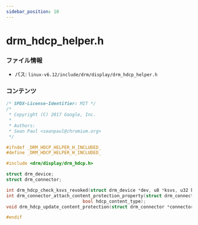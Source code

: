 ```yaml
---
sidebar_position: 10
---
```

# drm_hdcp_helper.h

### ファイル情報

- パス: `linux-v6.12/include/drm/display/drm_hdcp_helper.h`

### コンテンツ

```h
/* SPDX-License-Identifier: MIT */
/*
 * Copyright (C) 2017 Google, Inc.
 *
 * Authors:
 * Sean Paul <seanpaul@chromium.org>
 */

#ifndef _DRM_HDCP_HELPER_H_INCLUDED_
#define _DRM_HDCP_HELPER_H_INCLUDED_

#include <drm/display/drm_hdcp.h>

struct drm_device;
struct drm_connector;

int drm_hdcp_check_ksvs_revoked(struct drm_device *dev, u8 *ksvs, u32 ksv_count);
int drm_connector_attach_content_protection_property(struct drm_connector *connector,
						     bool hdcp_content_type);
void drm_hdcp_update_content_protection(struct drm_connector *connector, u64 val);

#endif

```

